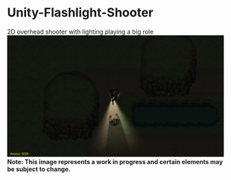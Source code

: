 # Unity-Flashlight-Shooter
2D overhead shooter with lighting playing a big role
![](Project%20Flashlight/Preview.png)
**Note: This image represents a work in progress and certain elements may be subject to change.**
